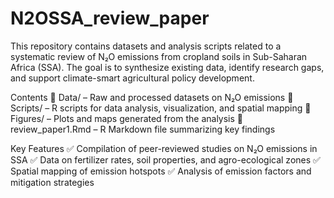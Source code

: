 # N2OSSA_review_paper
This repository contains datasets and analysis scripts related to a systematic review of N₂O emissions from cropland soils in Sub-Saharan Africa (SSA). The goal is to synthesize existing data, identify research gaps, and support climate-smart agricultural policy development.

Contents
📂 Data/ – Raw and processed datasets on N₂O emissions
📂 Scripts/ – R scripts for data analysis, visualization, and spatial mapping
📂 Figures/ – Plots and maps generated from the analysis
📜 review_paper1.Rmd – R Markdown file summarizing key findings

Key Features
✅ Compilation of peer-reviewed studies on N₂O emissions in SSA
✅ Data on fertilizer rates, soil properties, and agro-ecological zones
✅ Spatial mapping of emission hotspots
✅ Analysis of emission factors and mitigation strategies

